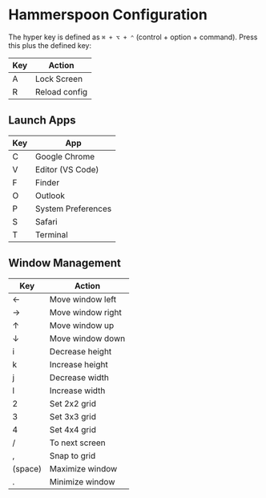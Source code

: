 # Hammerspoon Configuration

The hyper key is defined as `⌘ + ⌥ + ⌃` (control + option + command). Press this plus the defined key:

| Key | Action        |
| --- | ------------- |
| A   | Lock Screen   |
| R   | Reload config |

## Launch Apps

| Key | App                |
| --- | ------------------ |
| C   | Google Chrome      |
| V   | Editor (VS Code)   |
| F   | Finder             |
| O   | Outlook            |
| P   | System Preferences |
| S   | Safari             |
| T   | Terminal           |

## Window Management

| Key     | Action            |
| ------- | ----------------- |
| ←       | Move window left  |
| →       | Move window right |
| ↑       | Move window up    |
| ↓       | Move window down  |
| i       | Decrease height   |
| k       | Increase height   |
| j       | Decrease width    |
| l       | Increase width    |
| 2       | Set 2x2 grid      |
| 3       | Set 3x3 grid      |
| 4       | Set 4x4 grid      |
| /       | To next screen    |
| ,       | Snap to grid      |
| (space) | Maximize window   |
| .       | Minimize window   |